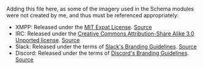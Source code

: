 Adding this file here, as some of the imagery used in the Schema modules were not created by me, and thus must be referenced appropriately:
* XMPP: Released under the [MIT Expat License](https://commons.wikimedia.org/wiki/Category:Expat/MIT_License "MIT Expat License"). [Source](https://commons.wikimedia.org/wiki/File:XMPP_logo.svg "Wikimedia")
* IRC: Released under the [Creative Commons Attribution-Share Alike 3.0 Unported license](https://github.com/fabianalexisinostroza/Antu/blob/master/LICENSE "CC-SA 3.0 Unported"). [Source](https://commons.wikimedia.org/wiki/File:Antu_irc.svg "Wikimedia")
* Slack: Released under the terms of [Slack's Branding Guidelines](https://slack.com/brand-guidelines "Slack's Branding Guidelines"). [Source](https://brandfolder.com/slack "Slack Icons @ BrandFolder")
* Discord: Released under the terms of [Discord's Branding Guidelines](https://discordapp.com/branding "Discord's Branding Guidelines"). [Source](https://discordapp.com/assets/f8389ca1a741a115313bede9ac02e2c0.svg)
